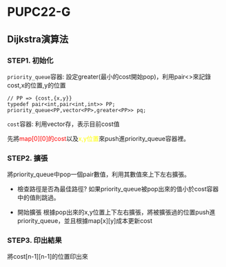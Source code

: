 # PUPC22-G

## Dijkstra演算法

### STEP1. 初始化

`priority_queue`容器: 設定greater(最小的cost開始pop)，利用pair<>來記錄cost,x的位置,y的位置
```cpp=
// PP => {cost,{x,y}}
typedef pair<int,pair<int,int>> PP;
priority_queue<PP,vector<PP>,greater<PP>> pq;
```

`cost`容器: 利用vector存，表示目前cost值

先將<font color="red">map[0][0]的cost</font>以及<font color="yellow">x,y位置</font>來push進priority_queue容器裡。

### STEP2. 擴張

將priority_queue中pop一個pair數值，利用其數值來上下左右擴張。

- 檢查路徑是否為最佳路徑?
如果priority_queue被pop出來的值小於cost容器中的值則跳過。

- 開始擴張
根據pop出來的x,y位置上下左右擴張，將被擴張過的位置push進priority_queue，並且根據map[x][y]成本更新cost

### STEP3. 印出結果

將cost[n-1][n-1]的位置印出來

